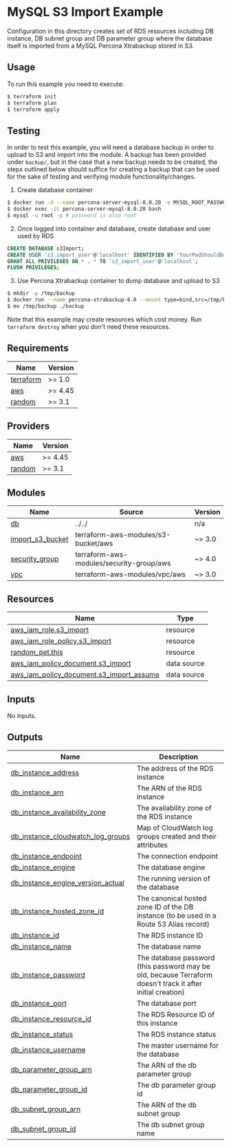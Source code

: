 # MySQL S3 Import Example

Configuration in this directory creates set of RDS resources including DB instance, DB subnet group and DB parameter group where the database itself is imported from a MySQL Percona Xtrabackup stored in S3.

## Usage

To run this example you need to execute:

```bash
$ terraform init
$ terraform plan
$ terraform apply
```

## Testing

In order to test this example, you will need a database backup in order to upload to S3 and import into the module. A backup has been provided under `backup/`, but in the case that a new backup needs to be created, the steps outlined below should suffice for creating a backup that can be used for the sake of testing and verifying module functionality/changes.

1. Create database container

```bash
$ docker run -d --name percona-server-mysql-8.0.20 -e MYSQL_ROOT_PASSWORD=root percona/percona-server:8.0.20
$ docker exec -it percona-server-mysql-8.0.20 bash
$ mysql -u root -p # password is also root
```

2. Once logged into container and database, create database and user used by RDS

```sql
CREATE DATABASE s3Import;
CREATE USER 's3_import_user'@'localhost' IDENTIFIED BY 'YourPwdShouldBeLongAndSecure!';
GRANT ALL PRIVILEGES ON * . * TO 's3_import_user'@'localhost';
FLUSH PRIVILEGES;
```

3. Use Percona Xtrabackup container to dump database and upload to S3

```bash
$ mkdir -p /tmp/backup
$ docker run --name percona-xtrabackup-8.0 --mount type=bind,src=/tmp/backup,dst=/backup --volumes-from percona-server-mysql-8.0.20 percona/percona-xtrabackup:8.0 xtrabackup --backup --data-dir=/var/lib/mysql --target-dir=/backup --user=root --password=root
$ mv /tmp/backup ./backup
```

Note that this example may create resources which cost money. Run `terraform destroy` when you don't need these resources.

<!-- BEGINNING OF PRE-COMMIT-TERRAFORM DOCS HOOK -->
## Requirements

| Name | Version |
|------|---------|
| <a name="requirement_terraform"></a> [terraform](#requirement\_terraform) | >= 1.0 |
| <a name="requirement_aws"></a> [aws](#requirement\_aws) | >= 4.45 |
| <a name="requirement_random"></a> [random](#requirement\_random) | >= 3.1 |

## Providers

| Name | Version |
|------|---------|
| <a name="provider_aws"></a> [aws](#provider\_aws) | >= 4.45 |
| <a name="provider_random"></a> [random](#provider\_random) | >= 3.1 |

## Modules

| Name | Source | Version |
|------|--------|---------|
| <a name="module_db"></a> [db](#module\_db) | ../../ | n/a |
| <a name="module_import_s3_bucket"></a> [import\_s3\_bucket](#module\_import\_s3\_bucket) | terraform-aws-modules/s3-bucket/aws | ~> 3.0 |
| <a name="module_security_group"></a> [security\_group](#module\_security\_group) | terraform-aws-modules/security-group/aws | ~> 4.0 |
| <a name="module_vpc"></a> [vpc](#module\_vpc) | terraform-aws-modules/vpc/aws | ~> 3.0 |

## Resources

| Name | Type |
|------|------|
| [aws_iam_role.s3_import](https://registry.terraform.io/providers/hashicorp/aws/latest/docs/resources/iam_role) | resource |
| [aws_iam_role_policy.s3_import](https://registry.terraform.io/providers/hashicorp/aws/latest/docs/resources/iam_role_policy) | resource |
| [random_pet.this](https://registry.terraform.io/providers/hashicorp/random/latest/docs/resources/pet) | resource |
| [aws_iam_policy_document.s3_import](https://registry.terraform.io/providers/hashicorp/aws/latest/docs/data-sources/iam_policy_document) | data source |
| [aws_iam_policy_document.s3_import_assume](https://registry.terraform.io/providers/hashicorp/aws/latest/docs/data-sources/iam_policy_document) | data source |

## Inputs

No inputs.

## Outputs

| Name | Description |
|------|-------------|
| <a name="output_db_instance_address"></a> [db\_instance\_address](#output\_db\_instance\_address) | The address of the RDS instance |
| <a name="output_db_instance_arn"></a> [db\_instance\_arn](#output\_db\_instance\_arn) | The ARN of the RDS instance |
| <a name="output_db_instance_availability_zone"></a> [db\_instance\_availability\_zone](#output\_db\_instance\_availability\_zone) | The availability zone of the RDS instance |
| <a name="output_db_instance_cloudwatch_log_groups"></a> [db\_instance\_cloudwatch\_log\_groups](#output\_db\_instance\_cloudwatch\_log\_groups) | Map of CloudWatch log groups created and their attributes |
| <a name="output_db_instance_endpoint"></a> [db\_instance\_endpoint](#output\_db\_instance\_endpoint) | The connection endpoint |
| <a name="output_db_instance_engine"></a> [db\_instance\_engine](#output\_db\_instance\_engine) | The database engine |
| <a name="output_db_instance_engine_version_actual"></a> [db\_instance\_engine\_version\_actual](#output\_db\_instance\_engine\_version\_actual) | The running version of the database |
| <a name="output_db_instance_hosted_zone_id"></a> [db\_instance\_hosted\_zone\_id](#output\_db\_instance\_hosted\_zone\_id) | The canonical hosted zone ID of the DB instance (to be used in a Route 53 Alias record) |
| <a name="output_db_instance_id"></a> [db\_instance\_id](#output\_db\_instance\_id) | The RDS instance ID |
| <a name="output_db_instance_name"></a> [db\_instance\_name](#output\_db\_instance\_name) | The database name |
| <a name="output_db_instance_password"></a> [db\_instance\_password](#output\_db\_instance\_password) | The database password (this password may be old, because Terraform doesn't track it after initial creation) |
| <a name="output_db_instance_port"></a> [db\_instance\_port](#output\_db\_instance\_port) | The database port |
| <a name="output_db_instance_resource_id"></a> [db\_instance\_resource\_id](#output\_db\_instance\_resource\_id) | The RDS Resource ID of this instance |
| <a name="output_db_instance_status"></a> [db\_instance\_status](#output\_db\_instance\_status) | The RDS instance status |
| <a name="output_db_instance_username"></a> [db\_instance\_username](#output\_db\_instance\_username) | The master username for the database |
| <a name="output_db_parameter_group_arn"></a> [db\_parameter\_group\_arn](#output\_db\_parameter\_group\_arn) | The ARN of the db parameter group |
| <a name="output_db_parameter_group_id"></a> [db\_parameter\_group\_id](#output\_db\_parameter\_group\_id) | The db parameter group id |
| <a name="output_db_subnet_group_arn"></a> [db\_subnet\_group\_arn](#output\_db\_subnet\_group\_arn) | The ARN of the db subnet group |
| <a name="output_db_subnet_group_id"></a> [db\_subnet\_group\_id](#output\_db\_subnet\_group\_id) | The db subnet group name |
<!-- END OF PRE-COMMIT-TERRAFORM DOCS HOOK -->
